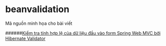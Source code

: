 # beanvalidation

Mã nguồn minh họa cho bài viết

######[Kiểm tra tính hợp lệ của dữ liệu đầu vào form Spring Web MVC bởi Hibernate Validator](http://smartjob.vn/kiem-tra-tinh-hop-le-cua-du-lieu-dau-vao-form-spring-web-mvc-boi-hibernate-validator/)
